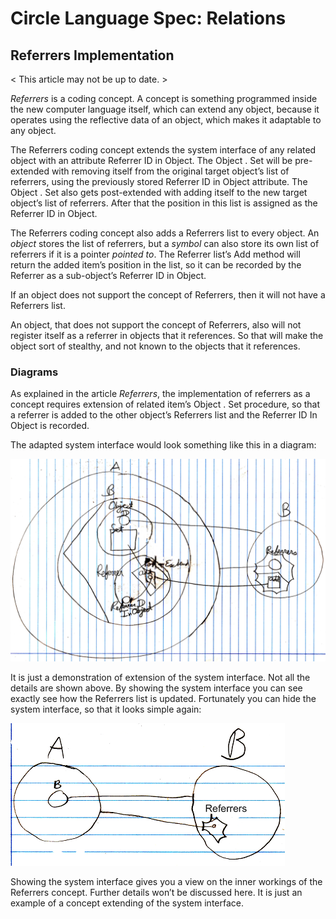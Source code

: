 ﻿Circle Language Spec: Relations
===============================

Referrers Implementation
------------------------

< This article may not be up to date. >

*Referrers* is a coding concept. A concept is something programmed inside the new computer language itself, which can extend any object, because it operates using the reflective data of an object, which makes it adaptable to any object.

The Referrers coding concept extends the system interface of any related object with an attribute Referrer ID in Object. The Object  .  Set will be pre-extended with removing itself from the original target object’s list of referrers, using the previously stored Referrer ID in Object  attribute. The Object  .  Set also gets post-extended with adding itself to the new target object’s list of referrers. After that the position in this list is assigned as the Referrer ID in Object.

The Referrers coding concept also adds a  Referrers  list to every object. An *object* stores the list of referrers, but a *symbol* can also store its own list of referrers if it is a pointer *pointed to*. The  Referrer  list’s  Add  method will return the added item’s position in the list, so it can be recorded by the  Referrer as a sub-object’s Referrer ID in Object.

If an object does not support the concept of Referrers, then it will not have a Referrers list.

An object, that does not support the concept of Referrers, also will not register itself as a referrer in objects that it references. So that will make the object sort of stealthy, and not known to the objects that it references.

### **Diagrams**

As explained in the article *Referrers*, the implementation of referrers as a concept requires extension of related item’s  Object  .  Set  procedure, so that a referrer is added to the other object’s Referrers list and the  Referrer ID In Object  is recorded.

The adapted system interface would look something like this in a diagram:

![](images/2.%20Referrers%20Implementation.001.png)

It is just a demonstration of extension of the system interface. Not all the details are shown above. By showing the system interface you can see exactly see how the Referrers list is updated. Fortunately you can hide the system interface, so that it looks simple again:

![](images/2.%20Referrers%20Implementation.002.png)

Showing the system interface gives you a view on the inner workings of the Referrers concept. Further details won’t be discussed here. It is just an example of a concept extending of the system interface.

